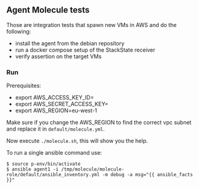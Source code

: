 Agent Molecule tests
--------------------

Those are integration tests that spawn new VMs in AWS and do the following:

* install the agent from the debian repository
* run a docker compose setup of the StackState receiver
* verify assertion on the target VMs

### Run

Prerequisites:

* export AWS_ACCESS_KEY_ID=
* export AWS_SECRET_ACCESS_KEY=
* export AWS_REGION=eu-west-1

Make sure if you change the AWS_REGION to find the correct vpc subnet and replace it in `default/molecule.yml`.

Now execute `./molecule.sh`, this will show you the help.

To run a single ansible command use:

    $ source p-env/bin/activate
    $ ansible agent1 -i /tmp/molecule/molecule-role/default/ansible_inventory.yml -m debug -a msg="{{ ansible_facts }}"
